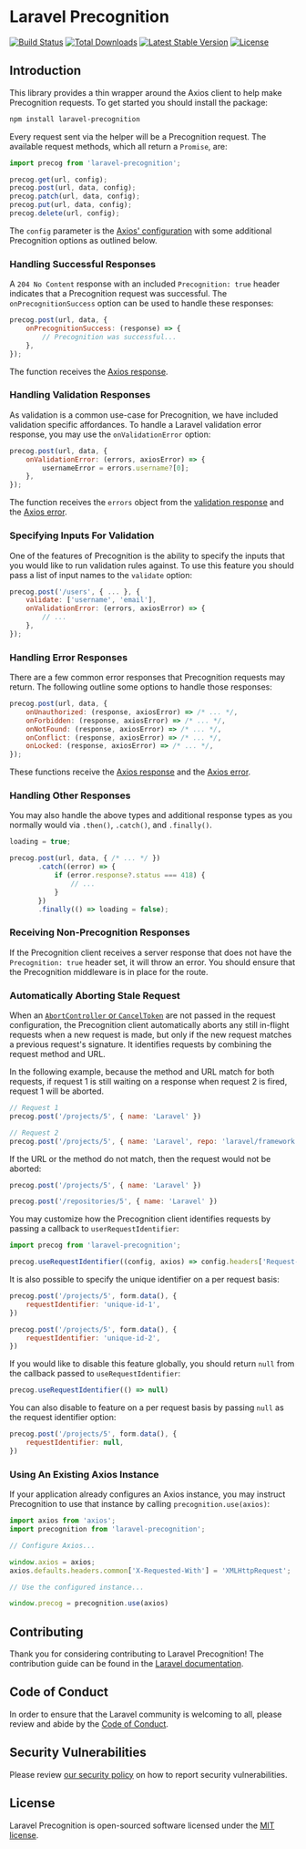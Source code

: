 # Laravel Precognition

<a href="https://github.com/laravel/precognition/actions"><img src="https://github.com/laravel/precognition/workflows/tests/badge.svg" alt="Build Status"></a>
<a href="https://www.npmjs.com/package/laravel-precognition"><img src="https://img.shields.io/npm/dt/laravel-precognition" alt="Total Downloads"></a>
<a href="https://www.npmjs.com/package/laravel-precognition"><img src="https://img.shields.io/npm/v/laravel-precognition" alt="Latest Stable Version"></a>
<a href="https://www.npmjs.com/package/laravel-precognition"><img src="https://img.shields.io/npm/l/laravel-precognition" alt="License"></a>

## Introduction

This library provides a thin wrapper around the Axios client to help make Precognition requests. To get started you should install the package:

```sh
npm install laravel-precognition
```

Every request sent via the helper will be a Precognition request. The available request methods, which all return a `Promise`, are:

```js
import precog from 'laravel-precognition';

precog.get(url, config);
precog.post(url, data, config);
precog.patch(url, data, config);
precog.put(url, data, config);
precog.delete(url, config);
```

The `config` parameter is the [Axios' configuration](https://axios-http.com/docs/req_config) with some additional Precognition options as outlined below.

### Handling Successful Responses

A `204 No Content` response with an included `Precognition: true` header indicates that a Precognition request was successful. The `onPrecognitionSuccess` option can be used to handle these responses:

```js
precog.post(url, data, {
    onPrecognitionSuccess: (response) => {
        // Precognition was successful...
    },
});
```

The function receives the [Axios response](https://axios-http.com/docs/res_schema).

### Handling Validation Responses

As validation is a common use-case for Precognition, we have included validation specific affordances. To handle a Laravel validation error response, you may use the `onValidationError` option:

```js
precog.post(url, data, {
    onValidationError: (errors, axiosError) => {
        usernameError = errors.username?[0];
    },
});
```

The function receives the `errors` object from the [validation response](https://laravel.com/docs/validation#validation-error-response-format) and the [Axios error](https://axios-http.com/docs/handling_errors).

### Specifying Inputs For Validation

One of the features of Precognition is the ability to specify the inputs that you would like to run validation rules against. To use this feature you should pass a list of input names to the `validate` option:

```js
precog.post('/users', { ... }, {
    validate: ['username', 'email'],
    onValidationError: (errors, axiosError) => {
        // ...
    },
});
```

### Handling Error Responses

There are a few common error responses that Precognition requests may return. The following outline some options to handle those responses:

```js
precog.post(url, data, {
    onUnauthorized: (response, axiosError) => /* ... */,
    onForbidden: (response, axiosError) => /* ... */,
    onNotFound: (response, axiosError) => /* ... */,
    onConflict: (response, axiosError) => /* ... */,
    onLocked: (response, axiosError) => /* ... */,
});
```

These functions receive the [Axios response](https://axios-http.com/docs/res_schema) and the [Axios error](https://axios-http.com/docs/handling_errors).

### Handling Other Responses

You may also handle the above types and additional response types as you normally would via `.then()`, `.catch()`, and `.finally()`.

```js
loading = true;

precog.post(url, data, { /* ... */ })
       .catch((error) => {
           if (error.response?.status === 418) {
               // ...
           }
       })
       .finally(() => loading = false);
```

### Receiving Non-Precognition Responses

If the Precognition client receives a server response that does not have the `Precognition: true` header set, it will throw an error. You should ensure that the Precognition middleware is in place for the route.

### Automatically Aborting Stale Request

When an [`AbortController` or `CancelToken`](https://axios-http.com/docs/cancellation) are not passed in the request configuration, the Precognition client automatically aborts any still in-flight requests when a new request is made, but only if the new request matches a previous request's signature. It identifies requests by combining the request method and URL.

In the following example, because the method and URL match for both requests, if request 1 is still waiting on a response when request 2 is fired, request 1 will be aborted.

```js
// Request 1
precog.post('/projects/5', { name: 'Laravel' })

// Request 2
precog.post('/projects/5', { name: 'Laravel', repo: 'laravel/framework' })
```

If the URL or the method do not match, then the request would not be aborted:

```js
precog.post('/projects/5', { name: 'Laravel' })

precog.post('/repositories/5', { name: 'Laravel' })
```

You may customize how the Precognition client identifies requests by passing a callback to `userRequestIdentifier`:

```js
import precog from 'laravel-precognition';

precog.useRequestIdentifier((config, axios) => config.headers['Request-Id'])
```

It is also possible to specify the unique identifier on a per request basis:

```js
precog.post('/projects/5', form.data(), {
    requestIdentifier: 'unique-id-1',
})

precog.post('/projects/5', form.data(), {
    requestIdentifier: 'unique-id-2',
})
```

If you would like to disable this feature globally, you should return `null` from the callback passed to `useRequestIdentifier`:

```js
precog.useRequestIdentifier(() => null)
```

You can also disable to feature on a per request basis by passing `null` as the request identifier option:

```js
precog.post('/projects/5', form.data(), {
    requestIdentifier: null,
})
```

### Using An Existing Axios Instance

If your application already configures an Axios instance, you may instruct Precognition to use that instance by calling `precognition.use(axios)`:

```js
import axios from 'axios';
import precognition from 'laravel-precognition';

// Configure Axios...

window.axios = axios;
axios.defaults.headers.common['X-Requested-With'] = 'XMLHttpRequest';

// Use the configured instance...

window.precog = precognition.use(axios)
```

## Contributing

Thank you for considering contributing to Laravel Precognition! The contribution guide can be found in the [Laravel documentation](https://laravel.com/docs/contributions).

## Code of Conduct

In order to ensure that the Laravel community is welcoming to all, please review and abide by the [Code of Conduct](https://laravel.com/docs/contributions#code-of-conduct).

## Security Vulnerabilities

Please review [our security policy](https://github.com/laravel/precognition/security/policy) on how to report security vulnerabilities.

## License

Laravel Precognition is open-sourced software licensed under the [MIT license](LICENSE.md).
